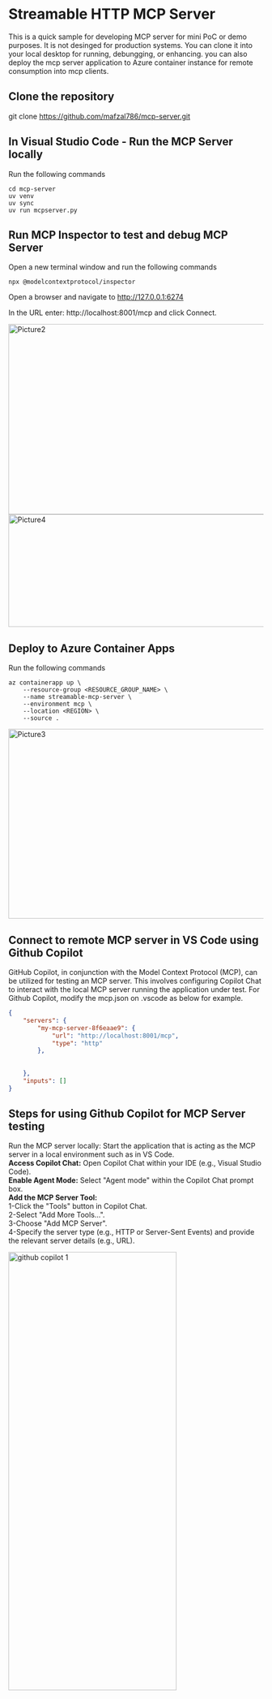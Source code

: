 # Streamable HTTP MCP Server

This is a quick sample for developing MCP server for mini PoC or demo purposes. It is not desinged for production systems. You can clone it into your local desktop for running, debungging, or enhancing. you can also deploy the mcp server application to Azure container instance for remote consumption into mcp clients. 

## Clone the repository

git clone https://github.com/mafzal786/mcp-server.git

## In Visual Studio Code - Run the MCP Server locally 
Run the following commands
```
cd mcp-server 
uv venv
uv sync
uv run mcpserver.py
```

## Run MCP Inspector to test and debug MCP Server
Open a new terminal window and run the following commands
```
npx @modelcontextprotocol/inspector
```

Open a browser and navigate to http://127.0.0.1:6274

In the URL enter: http://localhost:8001/mcp and click Connect. 

<img width="624" height="375" alt="Picture2" src="https://github.com/user-attachments/assets/9f6a30e7-a10a-460c-8b43-bb0c42554b0a" />


<img width="624" height="222" alt="Picture4" src="https://github.com/user-attachments/assets/fd97a769-5fdf-4427-add3-51f92ab43842" />




## Deploy to Azure Container Apps
Run the following commands
```
az containerapp up \
    --resource-group <RESOURCE_GROUP_NAME> \
    --name streamable-mcp-server \
    --environment mcp \
 	--location <REGION> \
    --source .
```

<img width="780" height="374" alt="Picture3" src="https://github.com/user-attachments/assets/6c6ec466-35d8-49ce-9563-baf8e41ed4b7" />


## Connect to remote MCP server in VS Code using Github Copilot
GitHub Copilot, in conjunction with the Model Context Protocol (MCP), can be utilized for testing an MCP server. This involves configuring Copilot Chat to interact with the local MCP server running the application under test.
For Github Copilot, modify the mcp.json on .vscode as below for example.

```json
{
	"servers": {
		"my-mcp-server-8f6eaae9": {
			"url": "http://localhost:8001/mcp",
			"type": "http"
		},
	
		
	},
	"inputs": []
}

```

## Steps for using Github Copilot for MCP Server testing
Run the MCP server locally: Start the application that is acting as the MCP server in a local environment such as in VS Code.<br>
**Access Copilot Chat:** Open Copilot Chat within your IDE (e.g., Visual Studio Code).<br>
**Enable Agent Mode:** Select "Agent mode" within the Copilot Chat prompt box.<br>
**Add the MCP Server Tool:**
<br>
1-Click the "Tools" button in Copilot Chat.<br>
2-Select "Add More Tools...".<br>
3-Choose "Add MCP Server".<br>
4-Specify the server type (e.g., HTTP or Server-Sent Events) and provide the relevant server details (e.g., URL).




    
<img width="332" height="864" alt="github copilot 1" src="https://github.com/user-attachments/assets/43a97b0d-e0d7-4b08-a077-08b248948607" />
